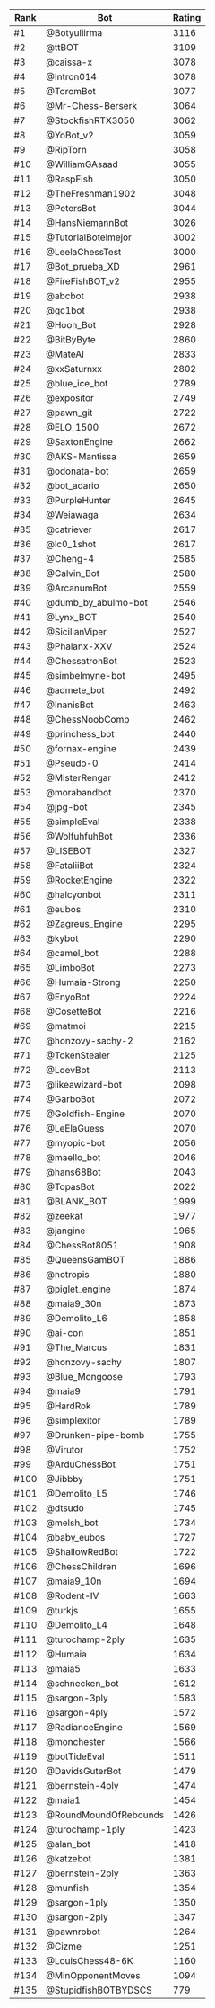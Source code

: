 Rank|Bot|Rating
---|---|---
#1|@Botyuliirma|3116
#2|@ttBOT|3109
#3|@caissa-x|3078
#4|@Intron014|3078
#5|@ToromBot|3077
#6|@Mr-Chess-Berserk|3064
#7|@StockfishRTX3050|3062
#8|@YoBot_v2|3059
#9|@RipTorn|3058
#10|@WilliamGAsaad|3055
#11|@RaspFish|3050
#12|@TheFreshman1902|3048
#13|@PetersBot|3044
#14|@HansNiemannBot|3026
#15|@TutorialBotelmejor|3002
#16|@LeelaChessTest|3000
#17|@Bot_prueba_XD|2961
#18|@FireFishBOT_v2|2955
#19|@abcbot|2938
#20|@gc1bot|2938
#21|@Hoon_Bot|2928
#22|@BitByByte|2860
#23|@MateAI|2833
#24|@xxSaturnxx|2802
#25|@blue_ice_bot|2789
#26|@expositor|2749
#27|@pawn_git|2722
#28|@ELO_1500|2672
#29|@SaxtonEngine|2662
#30|@AKS-Mantissa|2659
#31|@odonata-bot|2659
#32|@bot_adario|2650
#33|@PurpleHunter|2645
#34|@Weiawaga|2634
#35|@catriever|2617
#36|@lc0_1shot|2617
#37|@Cheng-4|2585
#38|@Calvin_Bot|2580
#39|@ArcanumBot|2559
#40|@dumb_by_abulmo-bot|2546
#41|@Lynx_BOT|2540
#42|@SicilianViper|2527
#43|@Phalanx-XXV|2524
#44|@ChessatronBot|2523
#45|@simbelmyne-bot|2495
#46|@admete_bot|2492
#47|@InanisBot|2463
#48|@ChessNoobComp|2462
#49|@princhess_bot|2440
#50|@fornax-engine|2439
#51|@Pseudo-0|2414
#52|@MisterRengar|2412
#53|@morabandbot|2370
#54|@jpg-bot|2345
#55|@simpleEval|2338
#56|@WolfuhfuhBot|2336
#57|@LISEBOT|2327
#58|@FataliiBot|2324
#59|@RocketEngine|2322
#60|@halcyonbot|2311
#61|@eubos|2310
#62|@Zagreus_Engine|2295
#63|@kybot|2290
#64|@camel_bot|2288
#65|@LimboBot|2273
#66|@Humaia-Strong|2250
#67|@EnyoBot|2224
#68|@CosetteBot|2216
#69|@matmoi|2215
#70|@honzovy-sachy-2|2162
#71|@TokenStealer|2125
#72|@LoevBot|2113
#73|@likeawizard-bot|2098
#74|@GarboBot|2072
#75|@Goldfish-Engine|2070
#76|@LeElaGuess|2070
#77|@myopic-bot|2056
#78|@maello_bot|2046
#79|@hans68Bot|2043
#80|@TopasBot|2022
#81|@BLANK_BOT|1999
#82|@zeekat|1977
#83|@jangine|1965
#84|@ChessBot8051|1908
#85|@QueensGamBOT|1886
#86|@notropis|1880
#87|@piglet_engine|1874
#88|@maia9_30n|1873
#89|@Demolito_L6|1858
#90|@ai-con|1851
#91|@The_Marcus|1831
#92|@honzovy-sachy|1807
#93|@Blue_Mongoose|1793
#94|@maia9|1791
#95|@HardRok|1789
#96|@simplexitor|1789
#97|@Drunken-pipe-bomb|1755
#98|@Virutor|1752
#99|@ArduChessBot|1751
#100|@Jibbby|1751
#101|@Demolito_L5|1746
#102|@dtsudo|1745
#103|@melsh_bot|1734
#104|@baby_eubos|1727
#105|@ShallowRedBot|1722
#106|@ChessChildren|1696
#107|@maia9_10n|1694
#108|@Rodent-IV|1663
#109|@turkjs|1655
#110|@Demolito_L4|1648
#111|@turochamp-2ply|1635
#112|@Humaia|1634
#113|@maia5|1633
#114|@schnecken_bot|1612
#115|@sargon-3ply|1583
#116|@sargon-4ply|1572
#117|@RadianceEngine|1569
#118|@monchester|1566
#119|@botTideEval|1511
#120|@DavidsGuterBot|1479
#121|@bernstein-4ply|1474
#122|@maia1|1454
#123|@RoundMoundOfRebounds|1426
#124|@turochamp-1ply|1423
#125|@alan_bot|1418
#126|@katzebot|1381
#127|@bernstein-2ply|1363
#128|@munfish|1354
#129|@sargon-1ply|1350
#130|@sargon-2ply|1347
#131|@pawnrobot|1264
#132|@Cizme|1251
#133|@LouisChess48-6K|1160
#134|@MinOpponentMoves|1094
#135|@StupidfishBOTBYDSCS|779
